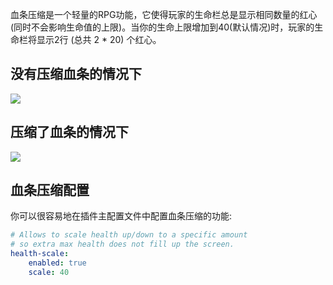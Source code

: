血条压缩是一个轻量的RPG功能，它使得玩家的生命栏总是显示相同数量的红心(同时不会影响生命值的上限)。当你的生命上限增加到40(默认情况)时，玩家的生命栏将显示2行 (总共 2 * 20) 个红心。

## 没有压缩血条的情况下
![](https://i.imgur.com/2wl2fpg.png)

## 压缩了血条的情况下
![](https://i.imgur.com/BNrYOoG.png)

## 血条压缩配置
你可以很容易地在插件主配置文件中配置血条压缩的功能:
```yaml
# Allows to scale health up/down to a specific amount
# so extra max health does not fill up the screen.
health-scale:
    enabled: true
    scale: 40
```